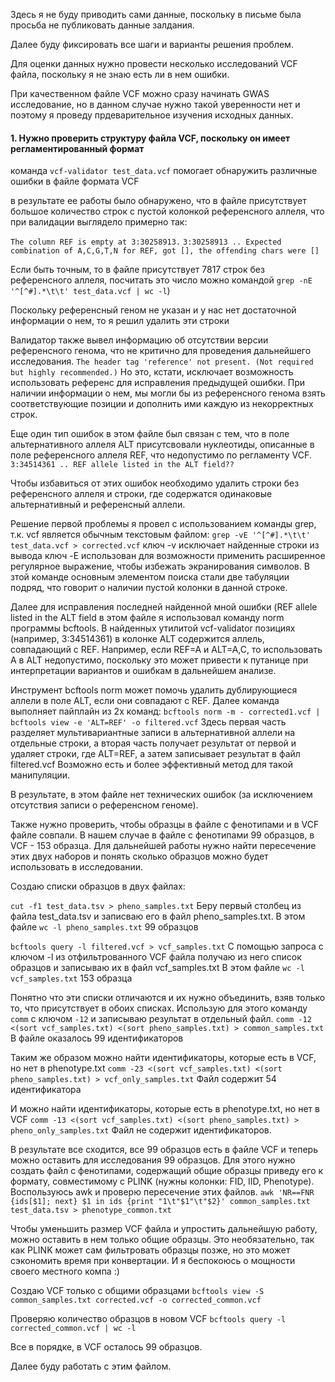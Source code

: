 
Здесь я не буду приводить сами данные, поскольку в письме была просьба не публиковать данные залдания.

Далее буду фиксировать все шаги и варианты решения проблем.

Для оценки данных нужно провести несколько исследований VCF файла, поскольку я не знаю есть ли в нем ошибки.

При качественном файле VCF можно сразу начинать GWAS исследование, но в данном случае нужно такой уверенности нет и поэтому я проведу прдеварительное изучения исходных данных.

#### 1. Нужно проверить структуру файла VCF, поскольку он имеет регламентированный формат

команда 
`vcf-validator test_data.vcf`
помогает обнаружить различные ошибки в файле формата VCF

в результате ее работы было обнаружено, что в файле присутствует большое количество строк с пустой колонкой референсного аллеля, что при валидации выглядело примерно так: 

`The column REF is empty at 3:30258913.`
`3:30258913 .. Expected combination of A,C,G,T,N for REF, got [], the offending chars were []`

Если быть точным, то в файле присутствует 7817 строк без референсного аллеля,  посчитать это число можно командой `grep -nE '^[^#].*\t\t' test_data.vcf | wc -l`)

Поскольку референсный геном не указан и у нас нет достаточной информации о нем, то я решил удалить эти строки

Валидатор также вывел информацию об отсутствии версии референсного генома, что не критично для проведения дальнейшего исследования. 
`The header tag 'reference' not present. (Not required but highly recommended.)`
Но это, кстати, исключает возможность использовать референс для исправления предыдущей ошибки. При наличии информации о нем, мы могли бы из референсного генома взять соответствующие позиции и дополнить ими каждую из некорректных строк.

Еще один тип ошибок в этом файле был связан с тем, что в поле альтернативного аллеля ALT присутсвовали нуклеотиды, описанные в поле референсного аллеля REF, что недопустимо по регламенту VCF. 
`3:34514361 .. REF allele listed in the ALT field??`

Чтобы избавиться от этих ошибок необходимо удалить строки без референсного аллеля и строки, где содержатся одинаковые альтернативный и референсный аллели. 

Решение первой проблемы я провел с использованием команды grep, т.к. vcf является обычным текстовым файлом:
`grep -vE '^[^#].*\t\t' test_data.vcf > corrected.vcf`
	ключ -v исключает найденные строки из вывода
	ключ -E использован для возможности применить расширенное регулярное выражение, чтобы избежать экранирования символов. В зтой команде основным элементом поиска стали две табуляции подряд, что говорит о наличии пустой колонки в данной строке. 

Далее для исправления последней найденной мной ошибки (REF allele listed in the ALT field в этом файле я использовал команду norm  программы bcftools.
В найденных утилитой vcf-validator позициях (например, 3:34514361) в колонке ALT содержится аллель, совпадающий с REF. Например, если REF=A и ALT=A,C, то использовать A в ALT недопустимо, поскольку это может привести к путанице при интерпретации вариантов и ошибкам в  дальнейшем анализе.

Инструмент bcftools norm может помочь удалить дублирующиеся аллели в поле ALT, если они совпадают с REF. Далее команда выполняет пайплайн из 2х команд:
`bcftools norm -m - corrected1.vcf | bcftools view -e 'ALT=REF' -o filtered.vcf`
Здесь первая часть разделяет мультивариантные записи в альтернативной аллели на отдельные строки, а вторая часть получает результат от первой и удаляет строки, где ALT=REF, а затем записывает результат в файл filtered.vcf
Возможно есть и более эффективный метод для такой манипуляции.

В результате, в этом файле нет технических ошибок (за исключением отсутствия записи о референсном геноме).

Также нужно проверить, чтобы образцы в файле с фенотипами и в VCF файле совпали. В нашем случае в файле с фенотипами 99 образцов, в VCF - 153 образца. Для дальнейшей работы нужно найти пересечение этих двух наборов и понять сколько образцов можно будет использовать в исследовании. 

Создаю списки образцов в двух файлах:

`cut -f1 test_data.tsv > pheno_samples.txt`
Беру первый столбец из файла test_data.tsv и записваю его в файл pheno_samples.txt. 
В этом файле `wc -l pheno_samples.txt` 99 образцов

`bcftools query -l filtered.vcf > vcf_samples.txt`
С помощью запроса с ключом -l из отфильтрованного VCF файла получаю из него список образцов и записываю их в файл vcf_samples.txt
В этом файле `wc -l vcf_samples.txt` 153 образца

Понятно что эти списки отличаются и их нужно объединить, взяв только то, что присутствует в обоих списках. 
Использую для этого команду `comm` с ключом `-12` и записываю результат в отдельный файл.
`comm -12 <(sort vcf_samples.txt) <(sort pheno_samples.txt) > common_samples.txt`
В файле оказалось 99 идентификаторов

Таким же образом можно найти идентификаторы, которые есть в VCF, но нет в phenotype.txt 
`comm -23 <(sort vcf_samples.txt) <(sort pheno_samples.txt) > vcf_only_samples.txt` 
Файл содержит 54 идентификатора

И можно найти идентификаторы, которые есть в phenotype.txt, но нет в VCF 
`comm -13 <(sort vcf_samples.txt) <(sort pheno_samples.txt) > pheno_only_samples.txt`
Файл не содержит идентификаторов.

В результате все сходится, все 99 образцов есть в файле VCF и теперь можно оставить для исследования 99 образцов. Для этого нужно создать файл с фенотипами, содержащий общие образцы приведу его к формату, совместимому с PLINK (нужны колонки: FID, IID, Phenotype). 
Воспользуюсь awk и проверю пересечение этих файлов.
`awk 'NR==FNR {ids[$1]; next} $1 in ids {print "1\t"$1"\t"$2}' common_samples.txt test_data.tsv > phenotype_common.txt`

Чтобы уменьшить размер VCF файла и упростить дальнейшую работу, можно оставить в нем только общие образцы. Это необязательно, так как PLINK может сам фильтровать образцы позже, но это может сэкономить время при конвертации. И я беспокоюсь о мощности своего местного компа :)

Создаю VCF только с общими образцами
`bcftools view -S common_samples.txt corrected.vcf -o corrected_common.vcf` 

Проверяю количество образцов в новом VCF 
`bcftools query -l corrected_common.vcf | wc -l`

Все в порядке, в VCF осталось 99 образцов.

Далее буду работать с этим файлом.
